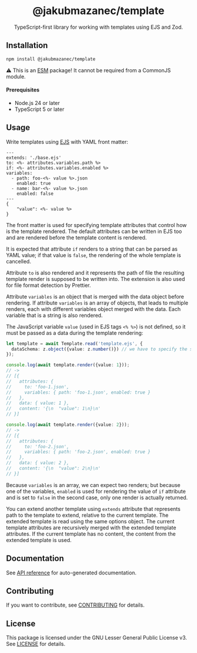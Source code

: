 <!-- header -->
<div align="center">

# @jakubmazanec/template

TypeScript-first library for working with templates using EJS and Zod.

</div>
<!-- header -->

## Installation

```sh
npm install @jakubmazanec/template
```

⚠️ This is an [ESM](https://gist.github.com/sindresorhus/a39789f98801d908bbc7ff3ecc99d99c) package!
It cannot be required from a CommonJS module.

<!-- prerequisites -->

#### Prerequisites

- Node.js 24 or later
- TypeScript 5 or later
<!-- prerequisites -->

## Usage

Write templates using [EJS](https://ejs.co/) with YAML front matter:

```
---
extends: './base.ejs'
to: <%- attributes.variables.path %>
if: <%- attributes.variables.enabled %>
variables:
  - path: foo-<%- value %>.json
    enabled: true
  - name: bar-<%- value %>.json
    enabled: false
---
{
    "value": <%- value %>
}
```

The front matter is used for specifying template attributes that control how is the template
rendered. The default attributes can be written in EJS too and are rendered before the template
content is rendered.

It is expected that attribute `if` renders to a string that can be parsed as YAML value; if that
value is `false`, the rendering of the whole template is cancelled.

Attribute `to` is also rendered and it represents the path of file the resulting template render is
supposed to be written into. The extension is also used for file format detection by Prettier.

Attribute `variables` is an object that is merged with the data object before rendering. If
attribute `variables` is an array of objects, that leads to multiple renders, each with different
variables object merged with the data. Each variable that is a string is also rendered.

The JavaScript variable `value` (used in EJS tags `<% %>`) is not defined, so it must be passed as a
data during the template rendering:

```TypeScript
let template = await Template.read('template.ejs', {
  dataSchema: z.object({value: z.number()}) // we have to specify the schema that represents the template data type
});

console.log(await template.render({value: 1}));
// ->
// [{
//   attributes: {
//     to: 'foo-1.json',
//     variables: { path: 'foo-1.json', enabled: true }
//   },
//   data: { value: 1 },
//   content: '{\n  "value": 1\n}\n'
// }]

console.log(await template.render({value: 2}));
// ->
// [{
//   attributes: {
//     to: 'foo-2.json',
//     variables: { path: 'foo-2.json', enabled: true }
//   },
//   data: { value: 2 },
//   content: '{\n  "value": 2\n}\n'
// }]
```

Because `variables` is an array, we can expect two renders; but because one of the variables,
`enabled` is used for rendering the value of `if` attribute and is set to `false` in the second
case, only one render is actually returned.

You can extend another template using `extends` attribute that represents path to the template to
extend, relative to the current template. The extended template is read using the same options
object. The current template attributes are recursively merged with the extended template
attributes. If the current template has no content, the content from the extended template is used.

## Documentation

See [API reference](./docs) for auto-generated documentation.

## Contributing

If you want to contribute, see [CONTRIBUTING](./CONTRIBUTING.md) for details.

## License

This package is licensed under the GNU Lesser General Public License v3. See [LICENSE](./LICENSE.md)
for details.
